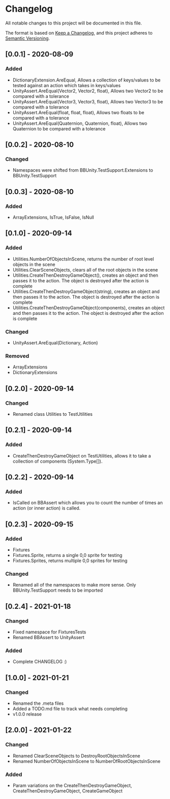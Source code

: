 # Changelog

All notable changes to this project will be documented in this file.

The format is based on [Keep a Changelog](https://keepachangelog.com/en/1.0.0/),
and this project adheres to [Semantic Versioning](https://semver.org/spec/v2.0.0.html).

## [0.0.1] - 2020-08-09

### Added

- DictionaryExtension.AreEqual, Allows a collection of keys/values to be tested against an action which takes in keys/values
- UnityAssert.AreEqual(Vector2, Vector2, float), Allows two Vector2 to be compared with a tolerance
- UnityAssert.AreEqual(Vector3, Vector3, float), Allows two Vector3 to be compared with a tolerance
- UnityAssert.AreEqual(float, float, float), Allows two floats to be compared with a tolerance
- UnityAssert.AreEqual(Quaternion, Quaternion, float), Allows two Quaternion to be compared with a tolerance

## [0.0.2] - 2020-08-10

### Changed

- Namespaces were shifted from BBUnity.TestSupport.Extensions to BBUnity.TestSupport

## [0.0.3] - 2020-08-10

### Added

- ArrayExtensions, IsTrue, IsFalse, IsNull

## [0.1.0] - 2020-09-14

### Added

- Utilities.NumberOfObjectsInScene, returns the number of root level objects in the scene
- Utilities.ClearSceneObjects, clears all of the root objects in the scene
- Utilities.CreateThenDestroyGameObject(), creates an object and then passes it to the action. The object is destroyed after the action is complete
- Utilities.CreateThenDestroyGameObject(string), creates an object and then passes it to the action. The object is destroyed after the action is complete
- Utilities.CreateThenDestroyGameObject(components), creates an object and then passes it to the action. The object is destroyed after the action is complete

### Changed

- UnityAssert.AreEqual(Dictionary, Action)

### Removed

- ArrayExtensions
- DictionaryExtensions

## [0.2.0] - 2020-09-14

### Changed

- Renamed class Utilities to TestUtilities

## [0.2.1] - 2020-09-14

### Added

- CreateThenDestroyGameObject on TestUtilities, allows it to take a collection of components (System.Type[]).

## [0.2.2] - 2020-09-14

### Added

- IsCalled on BBAssert which allows you to count the number of times an action (or inner action) is called.

## [0.2.3] - 2020-09-15

### Added

- Fixtures
- Fixtures.Sprite, returns a single 0,0 sprite for testing
- Fixtures.Sprites, returns multiple 0,0 sprites for testing

### Changed

- Renamed all of the namespaces to make more sense. Only BBUnity.TestSupport needs to be imported

## [0.2.4] - 2021-01-18

### Changed

- Fixed namespace for FixturesTests
- Renamed BBAssert to UnityAssert

### Added

- Complete CHANGELOG :)

## [1.0.0] - 2021-01-21

### Changed

- Renamed the .meta files
- Added a TODO.md file to track what needs completing
- v1.0.0 release

## [2.0.0] - 2021-01-22

### Changed

- Renamed ClearSceneObjects to DestroyRootObjectsInScene
- Renamed NumberOfObjectsInScene to NumberOfRootObjectsInScene

### Added

- Param variations on the CreateThenDestroyGameObject, CreateThenDestroyGameObject, CreateGameObject

